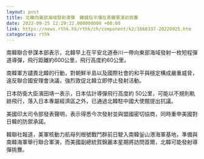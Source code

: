 ```yaml
---
layout: post
title: 北韓向東部海域發射導彈　韓媒指平壤在美韓軍演前挑釁
date: 2022-09-25 12:29:22.000000000 +08:00
link: https://news.rthk.hk/rthk/ch/component/k2/1668337-20220925.htm
categories: rthk
---
```


南韓聯合參謀本部表示，北韓早上在平安北道泰川一帶向東部海域發射一枚短程彈道導彈，飛行距離約600公里，飛行高度約60公里。

南韓軍方譴責北韓的行動，對朝鮮半島以及國際社會的和平與穩定構成嚴重威脅，違反聯合國安理會決議，強烈敦促北韓立即停止發射活動。

日本防衛大臣濱田靖一表示，日本估計導彈飛行高度約 50公里，可能以不規則軌跡飛行，落入日本專屬經濟區之外，已通過北韓駐中國大使館提出抗議。

美國印太司令部發表聲明，表示得悉今次發射並與盟國密切協商，同時重申美國對日韓的防禦承諾。

韓聯社報道，美軍核動力航母列根號戰鬥群前日駛入南韓釡山港海軍基地，準備與南韓海軍舉行聯合軍演，而美國副總統賀錦麗本星期將訪問首爾，北韓可能發射導彈挑釁。
